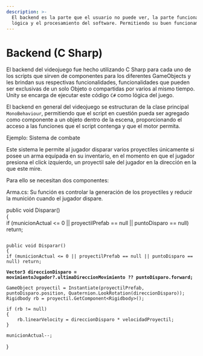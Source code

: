 ```yaml
---
description: >-
  El backend es la parte que el usuario no puede ver, la parte funcional, la
  lógica y el procesamiento del software. Permitiendo su buen funcionamiento.
---
```


# Backend (C Sharp)

El backend del videojuego fue hecho utilizando C Sharp para cada uno de los scripts que sirven de componentes para los diferentes GameObjects y les brindan sus respectivas funcionalidades, funcionalidades que pueden ser exclusivas de un solo Objeto o compartidas por varios al mismo tiempo. Unity se encarga de ejecutar este código `C#` como lógica del juego.&#x20;

El backend en general del videojuego se estructuran de la clase principal `MonoBehaviour`, permitiendo que el script en cuestión pueda ser agregado como componente a un objeto dentro de la escena, proporcionando el acceso a las funciones que el script contenga y que el motor permita. &#x20;

Ejemplo: Sistema de combate

Este sistema le permite al jugador disparar varios proyectiles únicamente si posee un arma equipada en su inventario, en el momento en que el jugador presiona el click izquierdo, un proyectil sale del jugador en la dirección en la que este mire.&#x20;

Para ello se necesitan dos componentes:

Arma.cs: Su función es controlar la generación de los proyectiles y reducir la munición cuando el jugador dispare.

public void Disparar()\
{\
if (municionActual <= 0 || proyectilPrefab == null || puntoDisparo == null) return;

<pre><code><strong>
</strong>public void Disparar()
{
if (municionActual &#x3C;= 0 || proyectilPrefab == null || puntoDisparo == null) return;
<strong>
</strong><strong>Vector3 direccionDisparo = movimientoJugador?.ultimaDireccionMovimiento ?? puntoDisparo.forward;
</strong>
GameObject proyectil = Instantiate(proyectilPrefab, puntoDisparo.position, Quaternion.LookRotation(direccionDisparo));
Rigidbody rb = proyectil.GetComponent&#x3C;Rigidbody>();

if (rb != null)
{
    rb.linearVelocity = direccionDisparo * velocidadProyectil;
}

municionActual--;
</code></pre>

}
